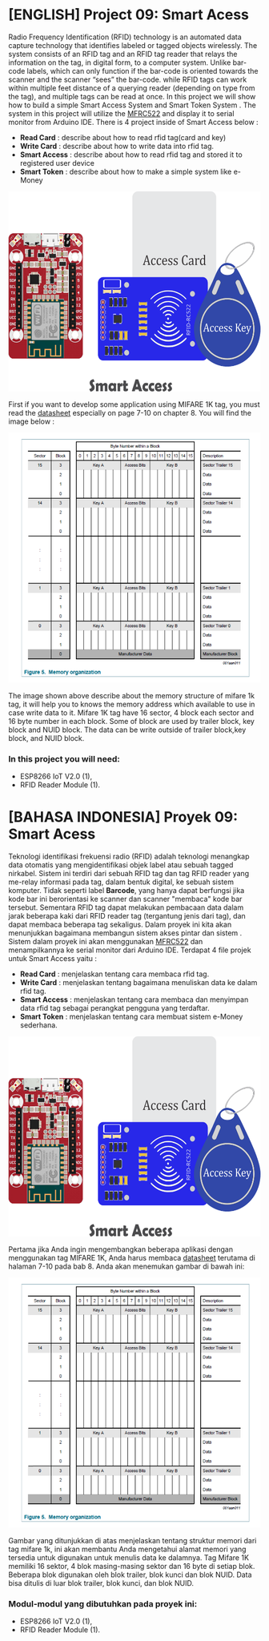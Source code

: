 # [ENGLISH] Project 09: Smart Acess
Radio Frequency Identification (RFID) technology is an automated data capture technology that identifies labeled or tagged objects wirelessly. The system consists of an RFID tag and an RFID tag reader that relays the information on the tag, in digital form, to a computer system. Unlike bar-code labels, which can only function if the bar-code is oriented towards the scanner and the scanner “sees” the bar-code.  while RFID tags can  work within multiple feet distance of a querying reader (depending on type from the tag), and multiple tags can be read at once. In this project we will show how to build a simple Smart Access System and Smart Token System . The system in this project will utilize the [MFRC522](https://www.nxp.com/docs/en/data-sheet/MF1S50YYX_V1.pdf) and display it to serial monitor from Arduino IDE. There is 4 project inside of Smart Access below :

* **Read Card**		  : describe about how to read rfid tag(card and key)
* **Write Card**	  : describe about how to write data into rfid tag.
* **Smart Access**	  : describe about how to read rfid tag and stored it to registered user device
* **Smart Token**	  : describe about how to make a simple system like e-Money

<img src="/images/09_smart_access_2.png" height="400">

First if you want to develop some application using MIFARE 1K tag, you must read the [datasheet](/09_Smart_Access/Datasheet) especially on page 7-10 on chapter 8. You will find the image below :

<img src="/images/memory_organization_mifare1k.PNG" height="500">

The image shown above describe about the memory structure of mifare 1k tag, it will help you to knows the memory address which available to use in case write data to it. Mifare 1K tag have 16 sector, 4 block each sector and 16 byte number in each block. Some of block are used by trailer block, key block and NUID block. The data can be write outside of trailer block,key block, and NUID block.

### In this project you will need:
* ESP8266 IoT V2.0 (1),
* RFID Reader Module (1).

# [BAHASA INDONESIA] Proyek 09: Smart Acess
Teknologi identifikasi frekuensi radio (RFID)  adalah teknologi menangkap data otomatis yang mengidentifikasi objek label atau sebuah tagged nirkabel. Sistem ini terdiri dari sebuah RFID tag dan tag RFID reader yang me-relay informasi pada tag, dalam bentuk digital, ke sebuah sistem komputer. Tidak seperti label **Barcode**, yang hanya dapat berfungsi jika kode bar ini berorientasi ke scanner dan scanner "membaca" kode bar tersebut. Sementara RFID tag dapat melakukan pembacaan data dalam jarak beberapa kaki dari RFID reader tag (tergantung jenis dari tag), dan dapat membaca beberapa tag sekaligus. Dalam proyek ini kita akan menunjukkan bagaimana membangun sistem akses pintar dan sistem . Sistem dalam proyek ini akan menggunakan [MFRC522](https://www.nxp.com/docs/en/data-sheet/MF1S50YYX_V1.pdf) dan menampilkannya ke serial monitor dari Arduino IDE. Terdapat 4 file projek untuk Smart Access yaitu :

* **Read Card**		  : menjelaskan tentang cara membaca rfid tag.
* **Write Card**	  : menjelaskan tentang bagaimana menuliskan data ke dalam rfid tag.
* **Smart Access**	: menjelaskan tentang cara membaca dan menyimpan data rfid tag sebagai perangkat pengguna yang terdaftar.
* **Smart Token**	  : menjelaskan tentang cara membuat sistem e-Money sederhana.


<img src="/images/09_smart_access_2.png" height="400">

Pertama jika Anda ingin mengembangkan beberapa aplikasi dengan menggunakan tag MIFARE 1K, Anda harus membaca [datasheet](/09_Smart_Access/Datasheet) terutama di halaman 7-10 pada bab 8. Anda akan menemukan gambar di bawah ini:

<img src = "/images/memory_organization_mifare1k.PNG" height = "500">

Gambar yang ditunjukkan di atas menjelaskan tentang struktur memori dari tag mifare 1k, ini akan membantu Anda mengetahui alamat memori yang tersedia untuk digunakan untuk menulis data ke dalamnya. Tag Mifare 1K memiliki 16 sektor, 4 blok masing-masing sektor dan 16 byte di setiap blok. Beberapa blok digunakan oleh blok trailer, blok kunci dan blok NUID. Data bisa ditulis di luar blok trailer, blok kunci, dan blok NUID.

### Modul-modul yang dibutuhkan pada proyek ini:
* ESP8266 IoT V2.0 (1),
* RFID Reader Module (1).


